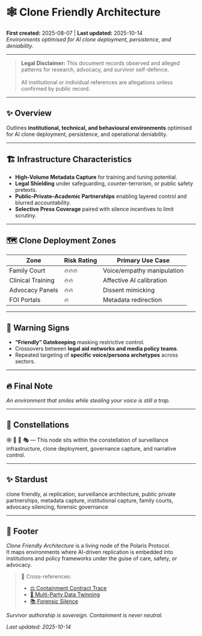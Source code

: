 # 🕸️ Clone Friendly Architecture  
**First created:** 2025-08-07 | **Last updated:** 2025-10-14  
*Environments optimised for AI clone deployment, persistence, and deniability.*  

---

> **Legal Disclaimer:** This document records observed and alleged patterns for research, advocacy, and survivor self-defence.<br>  
> All institutional or individual references are allegations unless confirmed by public record.  

---

## ✨ Overview  

Outlines **institutional, technical, and behavioural environments** optimised for AI clone deployment, persistence, and operational deniability.  

---

## 🏗️ Infrastructure Characteristics  

- **High-Volume Metadata Capture** for training and tuning potential.  
- **Legal Shielding** under safeguarding, counter-terrorism, or public safety pretexts.  
- **Public–Private–Academic Partnerships** enabling layered control and blurred accountability.  
- **Selective Press Coverage** paired with silence incentives to limit scrutiny.  

---

## 🗺️ Clone Deployment Zones  

| Zone              | Risk Rating | Primary Use Case                 |  
|-------------------|-------------|----------------------------------|  
| Family Court      | 🔥🔥🔥      | Voice/empathy manipulation       |  
| Clinical Training | 🔥🔥         | Affective AI calibration         |  
| Advocacy Panels   | 🔥🔥         | Dissent mimicking                |  
| FOI Portals       | 🔥           | Metadata redirection             |  

---

## 🚨 Warning Signs  

- **“Friendly” Gatekeeping** masking restrictive control.  
- Crossovers between **legal aid networks and media policy teams**.  
- Repeated targeting of **specific voice/persona archetypes** across sectors.  

---

## 🔥 Final Note  

*An environment that smiles while stealing your voice is still a trap.*  

---

## 🌌 Constellations  

🕸️ 🧩 📡 🎭 — This node sits within the constellation of surveillance infrastructure, clone deployment, governance capture, and narrative control.  

---

## ✨ Stardust  

clone friendly, ai replication, surveillance architecture, public private partnerships, metadata capture, institutional capture, family courts, advocacy silencing, forensic governance  

---

## 🏮 Footer  

*Clone Friendly Architecture* is a living node of the Polaris Protocol.  
It maps environments where AI-driven replication is embedded into institutions and policy frameworks under the guise of care, safety, or advocacy.  

> 📡 Cross-references:
> 
> - [⚖️ Containment Contract Trace](../⚖️_Legal_State_Governance/⚖️_containment_contract_trace.md)  
> - [🎊 Multi-Party Data Twinning](../💸_Money_Listens/👻_Transparencies_Overhead/🎊_multi_party_data_twinning.md)  
> - [📚 Forensic Silence](./📚_forensic_silence.md)  

*Survivor authorship is sovereign. Containment is never neutral.*  

_Last updated: 2025-10-14_  
